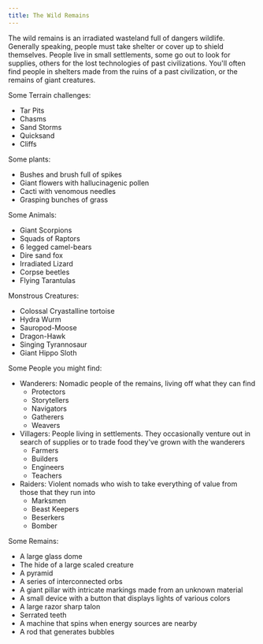 ```yaml
---
title: The Wild Remains
---
```

The wild remains is an irradiated wasteland full of dangers wildlife. Generally speaking, people must take shelter or cover up to shield themselves. People live in small settlements, some go out to look for supplies, others for the lost technologies of past civilizations. You'll often find people in shelters made from the ruins of a past civilization, or the remains of giant creatures.

Some Terrain challenges:
- Tar Pits
- Chasms
- Sand Storms
- Quicksand
- Cliffs

Some plants:
- Bushes and brush full of spikes
- Giant flowers with hallucinagenic pollen
- Cacti with venomous needles
- Grasping bunches of grass

Some Animals:
- Giant Scorpions
- Squads of Raptors
- 6 legged camel-bears
- Dire sand fox
- Irradiated Lizard
- Corpse beetles
- Flying Tarantulas

Monstrous Creatures:
- Colossal Cryastalline tortoise
- Hydra Wurm
- Sauropod-Moose
- Dragon-Hawk
- Singing Tyrannosaur
- Giant Hippo Sloth

Some People you might find:
- Wanderers: Nomadic people of the remains, living off what they can find
    - Protectors
    - Storytellers
    - Navigators
    - Gatherers
    - Weavers
- Villagers: People living in settlements. They occasionally venture out in search of supplies or to trade food they've grown with the wanderers
    - Farmers
    - Builders
    - Engineers
    - Teachers
- Raiders: Violent nomads who wish to take everything of value from those that they run into
    - Marksmen
    - Beast Keepers
    - Beserkers
    - Bomber

Some Remains:
- A large glass dome
- The hide of a large scaled creature
- A pyramid
- A series of interconnected orbs
- A giant pillar with intricate markings made from an unknown material
- A small device with a button that displays lights of various colors
- A large razor sharp talon
- Serrated teeth
- A machine that spins when energy sources are nearby
- A rod that generates bubbles